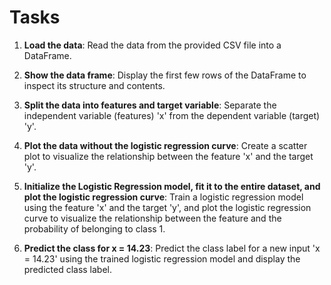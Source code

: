 # Tasks

1. **Load the data**: Read the data from the provided CSV file into a DataFrame.

2. **Show the data frame**: Display the first few rows of the DataFrame to inspect its structure and contents.

3. **Split the data into features and target variable**: Separate the independent variable (features) 'x' from the dependent variable (target) 'y'.

4. **Plot the data without the logistic regression curve**: Create a scatter plot to visualize the relationship between the feature 'x' and the target 'y'.

5. **Initialize the Logistic Regression model, fit it to the entire dataset, and plot the logistic regression curve**: Train a logistic regression model using the feature 'x' and the target 'y', and plot the logistic regression curve to visualize the relationship between the feature and the probability of belonging to class 1.

6. **Predict the class for x = 14.23**: Predict the class label for a new input 'x = 14.23' using the trained logistic regression model and display the predicted class label.
